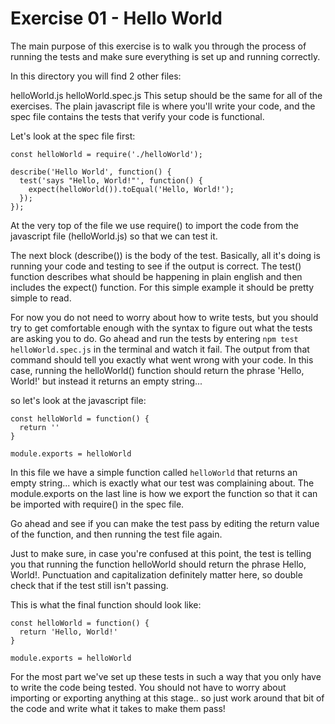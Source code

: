 # Exercise 01 - Hello World
The main purpose of this exercise is to walk you through the process of running the tests and make sure everything is set up and running correctly.

In this directory you will find 2 other files:

helloWorld.js
helloWorld.spec.js
This setup should be the same for all of the exercises. The plain javascript file is where you'll write your code, and the spec file contains the tests that verify your code is functional.

Let's look at the spec file first:

```
const helloWorld = require('./helloWorld');

describe('Hello World', function() {
  test('says "Hello, World!"', function() {
    expect(helloWorld()).toEqual('Hello, World!');
  });
});
```

At the very top of the file we use require() to import the code from the javascript file (helloWorld.js) so that we can test it.

The next block (describe()) is the body of the test. Basically, all it's doing is running your code and testing to see if the output is correct. The test() function describes what should be happening in plain english and then includes the expect() function. For this simple example it should be pretty simple to read.

For now you do not need to worry about how to write tests, but you should try to get comfortable enough with the syntax to figure out what the tests are asking you to do. Go ahead and run the tests by entering `npm test helloWorld.spec.js` in the terminal and watch it fail. The output from that command should tell you exactly what went wrong with your code. In this case, running the helloWorld() function should return the phrase 'Hello, World!' but instead it returns an empty string...

so let's look at the javascript file:

```
const helloWorld = function() {
  return ''
}

module.exports = helloWorld
```

In this file we have a simple function called `helloWorld` that returns an empty string... which is exactly what our test was complaining about. The module.exports on the last line is how we export the function so that it can be imported with require() in the spec file.

Go ahead and see if you can make the test pass by editing the return value of the function, and then running the test file again.

Just to make sure, in case you're confused at this point, the test is telling you that running the function helloWorld should return the phrase Hello, World!. Punctuation and capitalization definitely matter here, so double check that if the test still isn't passing.

This is what the final function should look like:

```
const helloWorld = function() {
  return 'Hello, World!'
}

module.exports = helloWorld
```

For the most part we've set up these tests in such a way that you only have to write the code being tested. You should not have to worry about importing or exporting anything at this stage.. so just work around that bit of the code and write what it takes to make them pass!